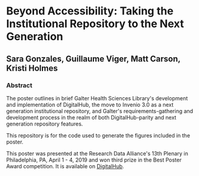 # Beyond Accessibility: Taking the Institutional Repository to the Next Generation

## Sara Gonzales, Guillaume Viger, Matt Carson, Kristi Holmes

### Abstract  
The poster outlines in brief Galter Health Sciences Library's development and implementation of DigitalHub, the move to Invenio 3.0 as a next generation institutional repository, and Galter's requirements-gathering and development process in the realm of both DigitalHub-parity and next generation repository features.


This repository is for the code used to generate the figures included in the poster.

This poster was presented at the Research Data Alliance's 13th Plenary in Philadelphia, PA, April 1 - 4, 2019 and won third prize in the Best Poster Award competition. It is available on [DigitalHub](http://www.doi.org/10.18131/g3-b7wj-vh65).
